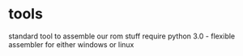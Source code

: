 # tools
standard tool to assemble our rom stuff
require python 3.0 - flexible assembler for either windows or linux
